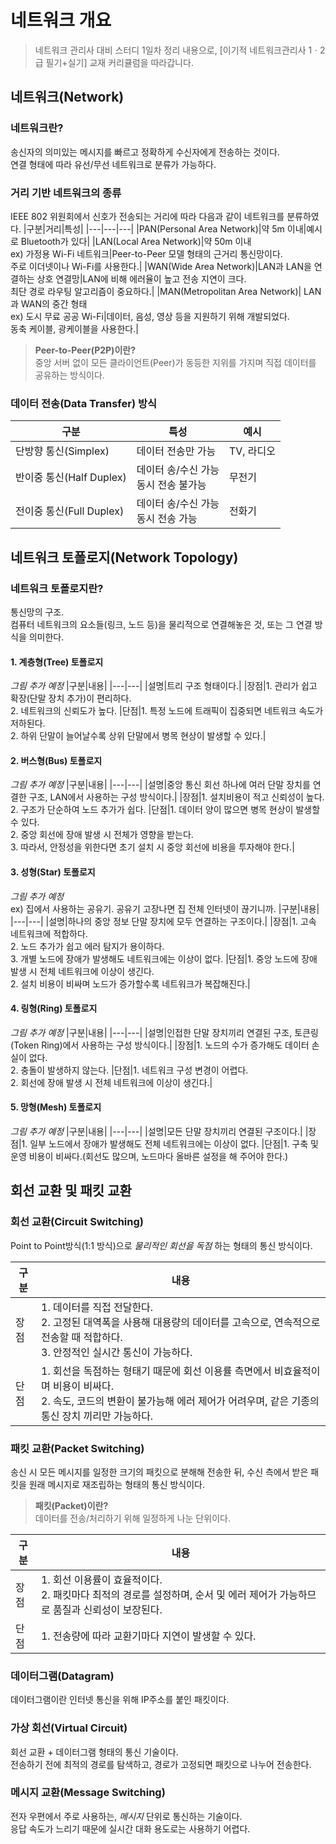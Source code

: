 # 네트워크 개요

> 네트워크 관리사 대비 스터디 1일차 정리 내용으로, [이기적 네트워크관리사 1ㆍ2급 필기+실기] 교재 커리큘럼을 따라갑니다.

## 네트워크(Network)

### 네트워크란?

송신자의 의미있는 메시지를 빠르고 정확하게 수신자에게 전송하는 것이다.<br>
연결 형태에 따라 유선/무선 네트워크로 분류가 가능하다.

### 거리 기반 네트워크의 종류

IEEE 802 위원회에서 신호가 전송되는 거리에 따라 다음과 같이 네트워크를 분류하였다.
|구분|거리|특성|
|---|---|---|
|PAN(Personal Area Network)|약 5m 이내|예시로 Bluetooth가 있다|
|LAN(Local Area Network)|약 50m 이내<br>ex) 가정용 Wi-Fi 네트워크|Peer-to-Peer 모델 형태의 근거리 통신망이다.<br>주로 이더넷이나 Wi-Fi를 사용한다.|
|WAN(Wide Area Network)|LAN과 LAN을 연결하는 상호 연결망|LAN에 비해 에러율이 높고 전송 지연이 크다.<br>최단 경로 라우팅 알고리즘이 중요하다.|
|MAN(Metropolitan Area Network)| LAN과 WAN의 중간 형태<br>ex) 도시 무료 공공 Wi-Fi|데이터, 음성, 영상 등을 지원하기 위해 개발되었다.<br> 동축 케이블, 광케이블을 사용한다.|

> **Peer-to-Peer(P2P)이란?**<br>
> 중앙 서버 없이 모든 클라이언트(Peer)가 동등한 지위를 가지며 직접 데이터를 공유하는 방식이다.

### 데이터 전송(Data Transfer) 방식

| 구분                     | 특성                                    | 예시       |
| ------------------------ | --------------------------------------- | ---------- |
| 단방향 통신(Simplex)     | 데이터 전송만 가능                      | TV, 라디오 |
| 반이중 통신(Half Duplex) | 데이터 송/수신 가능<br>동시 전송 불가능 | 무전기     |
| 전이중 통신(Full Duplex) | 데이터 송/수신 가능<br>동시 전송 가능   | 전화기     |

## 네트워크 토폴로지(Network Topology)

### 네트워크 토폴로지란?

통신망의 구조.<br>
컴퓨터 네트워크의 요소들(링크, 노드 등)을 물리적으로 연결해놓은 것, 또는 그 연결 방식을 의미한다.

#### 1. 계층형(Tree) 토폴로지

_그림 추가 예정_
|구분|내용|
|---|---|
|설명|트리 구조 형태이다.|
|장점|1. 관리가 쉽고 확장(단말 장치 추가)이 편리하다.<br>2. 네트워크의 신뢰도가 높다.
|단점|1. 특정 노드에 트래픽이 집중되면 네트워크 속도가 저하된다.<br>2. 하위 단말이 늘어날수록 상위 단말에서 병목 현상이 발생할 수 있다.|

#### 2. 버스형(Bus) 토폴로지

_그림 추가 예정_
|구분|내용|
|---|---|
|설명|중앙 통신 회선 하나에 여러 단말 장치를 연결한 구조, LAN에서 사용하는 구성 방식이다.|
|장점|1. 설치비용이 적고 신뢰성이 높다.<br>2. 구조가 단순하여 노드 추가가 쉽다.
|단점|1. 데이터 양이 많으면 병목 현상이 발생할 수 있다.<br>2. 중앙 회선에 장애 발생 시 전체가 영향을 받는다.<br>3. 따라서, 안정성을 위한다면 초기 설치 시 중앙 회선에 비용을 투자해야 한다.|

#### 3. 성형(Star) 토폴로지

_그림 추가 예정_ <br>
ex) 집에서 사용하는 공유기. 공유기 고장나면 집 전체 인터넷이 끊기니까.
|구분|내용|
|---|---|
|설명|하나의 중앙 정보 단말 장치에 모두 연결하는 구조이다.|
|장점|1. 고속 네트워크에 적합하다.<br>2. 노드 추가가 쉽고 에러 탐지가 용이하다.<br>3. 개별 노드에 장애가 발생해도 네트워크에는 이상이 없다.
|단점|1. 중앙 노드에 장애 발생 시 전체 네트워크에 이상이 생긴다.<br>2. 설치 비용이 비싸며 노드가 증가할수록 네트워크가 복잡해진다.|

#### 4. 링형(Ring) 토폴로지

_그림 추가 예정_
|구분|내용|
|---|---|
|설명|인접한 단말 장치끼리 연결된 구조, 토큰링(Token Ring)에서 사용하는 구성 방식이다.|
|장점|1. 노드의 수가 증가해도 데이터 손실이 없다.<br>2. 충돌이 발생하지 않는다.
|단점|1. 네트워크 구성 변경이 어렵다.<br>2. 회선에 장애 발생 시 전체 네트워크에 이상이 생긴다.|

#### 5. 망형(Mesh) 토폴로지

_그림 추가 예정_
|구분|내용|
|---|---|
|설명|모든 단말 장치끼리 연결된 구조이다.|
|장점|1. 일부 노드에서 장애가 발생해도 전체 네트워크에는 이상이 없다.
|단점|1. 구축 및 운영 비용이 비싸다.(회선도 많으며, 노드마다 올바른 설정을 해 주어야 한다.)

## 회선 교환 및 패킷 교환

### 회선 교환(Circuit Switching)

Point to Point방식(1:1 방식)으로 _물리적인 회선을 독점_ 하는 형태의 통신 방식이다.<br>

| 구분 | 내용                                                                                                                                                                              |
| ---- | --------------------------------------------------------------------------------------------------------------------------------------------------------------------------------- |
| 장점 | 1. 데이터를 직접 전달한다.<br>2. 고정된 대역폭을 사용해 대용량의 데이터를 고속으로, 연속적으로 전송할 때 적합하다.<br>3. 안정적인 실시간 통신이 가능하다.                         |
| 단점 | 1. 회선을 독점하는 형태기 때문에 회선 이용률 측면에서 비효율적이며 비용이 비싸다.<br>2. 속도, 코드의 변환이 불가능해 에러 제어가 어려우며, 같은 기종의 통신 장치 끼리만 가능하다. |

### 패킷 교환(Packet Switching)

송신 시 모든 메시지를 일정한 크기의 패킷으로 분해해 전송한 뒤, 수신 측에서 받은 패킷을 원래 메시지로 재조립하는 형태의 통신 방식이다.<br>

> **패킷(Packet)이란?**<br>
> 데이터를 전송/처리하기 위해 일정하게 나눈 단위이다.

| 구분 | 내용                                                                                                                         |
| ---- | ---------------------------------------------------------------------------------------------------------------------------- |
| 장점 | 1. 회선 이용률이 효율적이다.<br>2. 패킷마다 최적의 경로를 설정하며, 순서 및 에러 제어가 가능하므로 품질과 신뢰성이 보장된다. |
| 단점 | 1. 전송량에 따라 교환기마다 지연이 발생할 수 있다.                                                                           |

### 데이터그램(Datagram)

데이터그램이란 인터넷 통신을 위해 IP주소를 붙인 패킷이다.<br>

### 가상 회선(Virtual Circuit)

회선 교환 + 데이터그램 형태의 통신 기술이다.<br>
전송하기 전에 최적의 경로를 탐색하고, 경로가 고정되면 패킷으로 나누어 전송한다.<br>

### 메시지 교환(Message Switching)

전자 우편에서 주로 사용하는, _메시지_ 단위로 통신하는 기술이다.<br>
응답 속도가 느리기 때문에 실시간 대화 용도로는 사용하기 어렵다.
